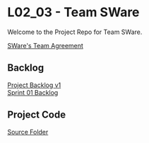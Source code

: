 # L02_03 - Team SWare
Welcome to the Project Repo for Team SWare.

[SWare's Team Agreement](https://github.com/CSCC01F17/L02_03/blob/master/Deliverables/Deliverable_1/Project_Info.pdf) 

## Backlog
[Project Backlog v1](L02_03/Deliverables/Deliverable_3/Project_Backlog_v1.pdf)  
[Sprint 01 Backlog](L02_03/Deliverables/Deliverable_3/Sprint_01_Backlog.pdf)

## Project Code
[Source Folder](https://github.com/CSCC01F17/L02_03/tree/master/U01_Code/src)
